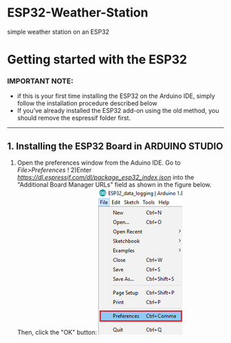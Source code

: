 # ESP32-Weather-Station
simple weather station on an ESP32


# Getting started with the ESP32
### IMPORTANT NOTE:

- if this is your first time installing the ESP32 on the Arduino IDE, simply follow the installation procedure described below
- If you’ve already installed the ESP32 add-on using the old method, you should remove the espressif folder first.
_______________________________________
## 1. Installing the ESP32 Board in ARDUINO STUDIO
  1) Open the preferences window from the Aduino IDE. Go to *File>Preferences*
  !
  2)Enter *https://dl.espressif.com/dl/package_esp32_index.json* into the "Additional Board Manager URLs" field as shown in the         figure below. Then, click the "OK" button:
  ![img2](https://github.com/FeckMelzer/ESP32-Weather-Station/blob/master/ard1.png)
